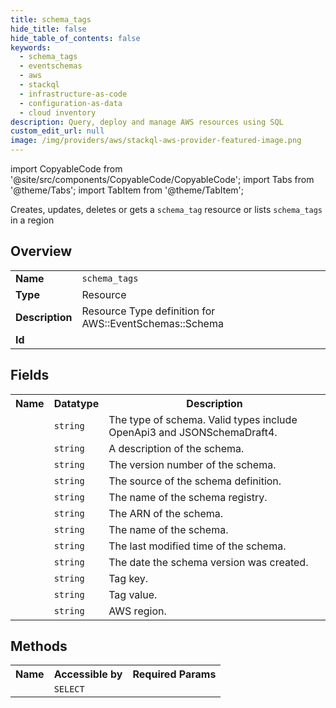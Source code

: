 ```yaml
---
title: schema_tags
hide_title: false
hide_table_of_contents: false
keywords:
  - schema_tags
  - eventschemas
  - aws
  - stackql
  - infrastructure-as-code
  - configuration-as-data
  - cloud inventory
description: Query, deploy and manage AWS resources using SQL
custom_edit_url: null
image: /img/providers/aws/stackql-aws-provider-featured-image.png
---
```


import CopyableCode from '@site/src/components/CopyableCode/CopyableCode';
import Tabs from '@theme/Tabs';
import TabItem from '@theme/TabItem';

Creates, updates, deletes or gets a <code>schema_tag</code> resource or lists <code>schema_tags</code> in a region

## Overview
<table><tbody>
<tr><td><b>Name</b></td><td><code>schema_tags</code></td></tr>
<tr><td><b>Type</b></td><td>Resource</td></tr>
<tr><td><b>Description</b></td><td>Resource Type definition for AWS::EventSchemas::Schema</td></tr>
<tr><td><b>Id</b></td><td><CopyableCode code="aws.eventschemas.schema_tags" /></td></tr>
</tbody></table>

## Fields
<table><tbody><tr><th>Name</th><th>Datatype</th><th>Description</th></tr><tr><td><CopyableCode code="type" /></td><td><code>string</code></td><td>The type of schema. Valid types include OpenApi3 and JSONSchemaDraft4.</td></tr>
<tr><td><CopyableCode code="description" /></td><td><code>string</code></td><td>A description of the schema.</td></tr>
<tr><td><CopyableCode code="schema_version" /></td><td><code>string</code></td><td>The version number of the schema.</td></tr>
<tr><td><CopyableCode code="content" /></td><td><code>string</code></td><td>The source of the schema definition.</td></tr>
<tr><td><CopyableCode code="registry_name" /></td><td><code>string</code></td><td>The name of the schema registry.</td></tr>
<tr><td><CopyableCode code="schema_arn" /></td><td><code>string</code></td><td>The ARN of the schema.</td></tr>
<tr><td><CopyableCode code="schema_name" /></td><td><code>string</code></td><td>The name of the schema.</td></tr>
<tr><td><CopyableCode code="last_modified" /></td><td><code>string</code></td><td>The last modified time of the schema.</td></tr>
<tr><td><CopyableCode code="version_created_date" /></td><td><code>string</code></td><td>The date the schema version was created.</td></tr>
<tr><td><CopyableCode code="tag_key" /></td><td><code>string</code></td><td>Tag key.</td></tr>
<tr><td><CopyableCode code="tag_value" /></td><td><code>string</code></td><td>Tag value.</td></tr>
<tr><td><CopyableCode code="region" /></td><td><code>string</code></td><td>AWS region.</td></tr>
</tbody></table>

## Methods

<table><tbody>
  <tr>
    <th>Name</th>
    <th>Accessible by</th>
    <th>Required Params</th>
  </tr>
  <tr>
    <td><CopyableCode code="view" /></td>
    <td><code>SELECT</code></td>
    <td><CopyableCode code="region" /></td>
  </tr>
</tbody></table>








